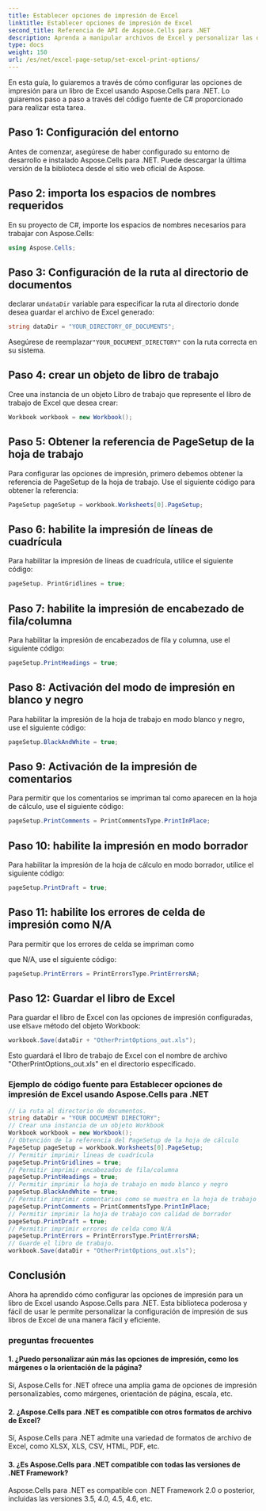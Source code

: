 ```yaml
---
title: Establecer opciones de impresión de Excel
linktitle: Establecer opciones de impresión de Excel
second_title: Referencia de API de Aspose.Cells para .NET
description: Aprenda a manipular archivos de Excel y personalizar las opciones de impresión con facilidad usando Aspose.Cells para .NET.
type: docs
weight: 150
url: /es/net/excel-page-setup/set-excel-print-options/
---
```

En esta guía, lo guiaremos a través de cómo configurar las opciones de impresión para un libro de Excel usando Aspose.Cells para .NET. Lo guiaremos paso a paso a través del código fuente de C# proporcionado para realizar esta tarea.

## Paso 1: Configuración del entorno

Antes de comenzar, asegúrese de haber configurado su entorno de desarrollo e instalado Aspose.Cells para .NET. Puede descargar la última versión de la biblioteca desde el sitio web oficial de Aspose.

## Paso 2: importa los espacios de nombres requeridos

En su proyecto de C#, importe los espacios de nombres necesarios para trabajar con Aspose.Cells:

```csharp
using Aspose.Cells;
```

## Paso 3: Configuración de la ruta al directorio de documentos

 declarar un`dataDir` variable para especificar la ruta al directorio donde desea guardar el archivo de Excel generado:

```csharp
string dataDir = "YOUR_DIRECTORY_OF_DOCUMENTS";
```

 Asegúrese de reemplazar`"YOUR_DOCUMENT_DIRECTORY"` con la ruta correcta en su sistema.

## Paso 4: crear un objeto de libro de trabajo

Cree una instancia de un objeto Libro de trabajo que represente el libro de trabajo de Excel que desea crear:

```csharp
Workbook workbook = new Workbook();
```

## Paso 5: Obtener la referencia de PageSetup de la hoja de trabajo

Para configurar las opciones de impresión, primero debemos obtener la referencia de PageSetup de la hoja de trabajo. Use el siguiente código para obtener la referencia:

```csharp
PageSetup pageSetup = workbook.Worksheets[0].PageSetup;
```

## Paso 6: habilite la impresión de líneas de cuadrícula

Para habilitar la impresión de líneas de cuadrícula, utilice el siguiente código:

```csharp
pageSetup. PrintGridlines = true;
```

## Paso 7: habilite la impresión de encabezado de fila/columna

Para habilitar la impresión de encabezados de fila y columna, use el siguiente código:

```csharp
pageSetup.PrintHeadings = true;
```

## Paso 8: Activación del modo de impresión en blanco y negro

Para habilitar la impresión de la hoja de trabajo en modo blanco y negro, use el siguiente código:

```csharp
pageSetup.BlackAndWhite = true;
```

## Paso 9: Activación de la impresión de comentarios

Para permitir que los comentarios se impriman tal como aparecen en la hoja de cálculo, use el siguiente código:

```csharp
pageSetup.PrintComments = PrintCommentsType.PrintInPlace;
```

## Paso 10: habilite la impresión en modo borrador

Para habilitar la impresión de la hoja de cálculo en modo borrador, utilice el siguiente código:

```csharp
pageSetup.PrintDraft = true;
```

## Paso 11: habilite los errores de celda de impresión como N/A

Para permitir que los errores de celda se impriman como

  que N/A, use el siguiente código:

```csharp
pageSetup.PrintErrors = PrintErrorsType.PrintErrorsNA;
```

## Paso 12: Guardar el libro de Excel

 Para guardar el libro de Excel con las opciones de impresión configuradas, use el`Save` método del objeto Workbook:

```csharp
workbook.Save(dataDir + "OtherPrintOptions_out.xls");
```

Esto guardará el libro de trabajo de Excel con el nombre de archivo "OtherPrintOptions_out.xls" en el directorio especificado.

### Ejemplo de código fuente para Establecer opciones de impresión de Excel usando Aspose.Cells para .NET 
```csharp
// La ruta al directorio de documentos.
string dataDir = "YOUR DOCUMENT DIRECTORY";
// Crear una instancia de un objeto Workbook
Workbook workbook = new Workbook();
// Obtención de la referencia del PageSetup de la hoja de cálculo
PageSetup pageSetup = workbook.Worksheets[0].PageSetup;
// Permitir imprimir líneas de cuadrícula
pageSetup.PrintGridlines = true;
// Permitir imprimir encabezados de fila/columna
pageSetup.PrintHeadings = true;
// Permitir imprimir la hoja de trabajo en modo blanco y negro
pageSetup.BlackAndWhite = true;
// Permitir imprimir comentarios como se muestra en la hoja de trabajo
pageSetup.PrintComments = PrintCommentsType.PrintInPlace;
// Permitir imprimir la hoja de trabajo con calidad de borrador
pageSetup.PrintDraft = true;
// Permitir imprimir errores de celda como N/A
pageSetup.PrintErrors = PrintErrorsType.PrintErrorsNA;
// Guarde el libro de trabajo.
workbook.Save(dataDir + "OtherPrintOptions_out.xls");
```
## Conclusión

Ahora ha aprendido cómo configurar las opciones de impresión para un libro de Excel usando Aspose.Cells para .NET. Esta biblioteca poderosa y fácil de usar le permite personalizar la configuración de impresión de sus libros de Excel de una manera fácil y eficiente.

### preguntas frecuentes


#### 1. ¿Puedo personalizar aún más las opciones de impresión, como los márgenes o la orientación de la página?

Sí, Aspose.Cells for .NET ofrece una amplia gama de opciones de impresión personalizables, como márgenes, orientación de página, escala, etc.

#### 2. ¿Aspose.Cells para .NET es compatible con otros formatos de archivo de Excel?

Sí, Aspose.Cells para .NET admite una variedad de formatos de archivo de Excel, como XLSX, XLS, CSV, HTML, PDF, etc.

#### 3. ¿Es Aspose.Cells para .NET compatible con todas las versiones de .NET Framework?

Aspose.Cells para .NET es compatible con .NET Framework 2.0 o posterior, incluidas las versiones 3.5, 4.0, 4.5, 4.6, etc.